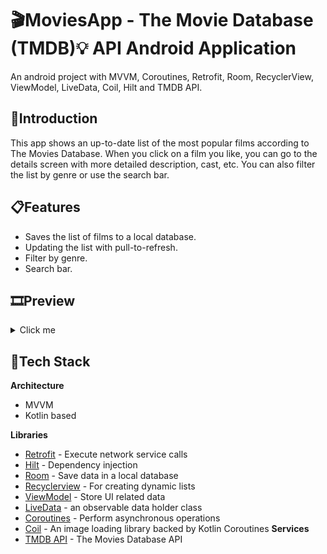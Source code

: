 # :clapper:MoviesApp - The Movie Database (TMDB):bulb: API Android Application
An android project with MVVM, Coroutines, Retrofit, Room, RecyclerView, ViewModel, LiveData, Coil, Hilt and TMDB API.
## :open_book:Introduction 
This app shows an up-to-date list of the most popular films according to The Movies Database. When you click on a film you like, you can go to the details screen with more detailed description, cast, etc. You can also filter the list by genre or use the search bar.
## :clipboard:Features
+ Saves the list of films to a local database.
+ Updating the list with pull-to-refresh.
+ Filter by genre.
+ Search bar.
## :film_strip:Preview
<details>
  <summary>Click me</summary>
  
![](https://github.com/kapustakiszona/MoviesApp/blob/master/docs/1.gif) ![](https://github.com/kapustakiszona/MoviesApp/blob/master/docs/2.gif)
![](https://github.com/kapustakiszona/MoviesApp/blob/master/docs/3.gif) ![](https://github.com/kapustakiszona/MoviesApp/blob/master/docs/4.gif)
![](https://github.com/kapustakiszona/MoviesApp/blob/master/docs/5.gif)
</details>

## :hammer:Tech Stack
**Architecture**
+ MVVM
+ Kotlin based
  
**Libraries**
+ [Retrofit](https://square.github.io/retrofit/) -  Execute network service calls
+ [Hilt](https://dagger.dev/hilt/) - Dependency injection
+ [Room](https://developer.android.com/training/data-storage/room) - Save data in a local database
+ [Recyclerview](https://developer.android.com/develop/ui/views/layout/recyclerview) - For creating dynamic lists
+ [ViewModel](https://developer.android.com/topic/libraries/architecture/viewmodel) - Store UI related data
+ [LiveData](https://developer.android.com/topic/libraries/architecture/livedata) - an observable data holder class
+ [Coroutines](https://github.com/Kotlin/kotlinx.coroutines) - Perform asynchronous operations
+ [Coil](https://coil-kt.github.io/coil/) - An image loading library backed by Kotlin Coroutines
**Services**
+ [TMDB API](https://developer.themoviedb.org/reference/intro/getting-started) - The Movies Database API
